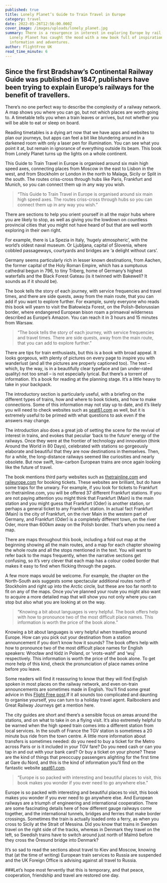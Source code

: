 ```yaml
---
published: true
title: Lonely Planet’s Guide to Train Travel in Europe
category: travel
date: 2022-05-26T12:56:00.000Z
cover_image: /images/uploads/lonely_planet.jpg
summary: There is a resurgence in interest in exploring Europe by rail, and
  Lonely Planet has caught the mood with a new book full of inspiration,
  information and adventures.
author: FlightFree UK
read_time_minute: 6
---
```

## Since the first Bradshaw’s Continental Railway Guide was published in 1847, publishers have been trying to explain Europe’s railways for the benefit of travellers.

There’s no one perfect way to describe the complexity of a railway network. A map shows you where you can go, but not which places are worth going to. A timetable tells you when a train leaves or arrives, but not whether you will be able to eat or sleep on board.

Reading timetables is a dying art now that we have apps and websites to plan our journeys, but apps can feel a bit like blundering around in a darkened room with only a laser pen for illumination. You can see what you point it at, but remain in ignorance of everything outside its beam. This book from Lonely Planet turns up the lights on a whole continent.

This Guide to Train Travel in Europe is organised around six main high speed axes, connecting places from Moscow in the east to Lisbon in the west, and from Stockholm or London in the north to Malaga, Sicily or Split in the south. The routes criss-cross through hubs like Paris, Frankfurt and Munich, so you can connect them up in any way you wish.

> “This Guide to Train Travel in Europe is organised around six main high speed axes. The routes criss-cross through hubs so you can connect them up in any way you wish.”

There are sections to help you orient yourself in all the major hubs where you are likely to stop, as well as giving you the lowdown on countless provincial cities that you might not have heard of but that are well worth exploring in their own right.

For example, there is La Spezia in Italy, ‘hugely atmospheric’, with the world’s oldest naval museum. Or Ljubljana, capital of Slovenia, where cobbled passageways, courtyards and bridges are ‘a delight without cars’.

Germany seems particularly rich in lesser known destinations, from Aachen, the former capital of the Holy Roman Empire, which has a sumptuous cathedral begun in 796, to tiny Triberg, home of Germany’s highest waterfalls and the Black Forest Gateau (is it twinned with Bakewell? It sounds as if it should be).

The book tells the story of each journey, with service frequencies and travel times, and there are side quests, away from the main route, that you can add if you want to explore further. For example, surely everyone who reads this book will yearn to visit the Białowieża Forest, on the Polish-Belorussian border, where endangered European bison roam a primaeval wilderness described as Europe’s Amazon. You can reach it in 3 hours and 15 minutes from Warsaw.

> “The book tells the story of each journey, with service frequencies and travel times. There are side quests, away from the main route, that you can add to explore further.”

There are tips for train enthusiasts, but this is a book with broad appeal. It looks gorgeous, with plenty of pictures on every page to inspire you with wanderlust (and all the pictures are properly captioned too). The text  – which, by the way, is in a beautifully clear typeface and (an under-rated quality) not too small – is not especially lyrical. But there’s a torrent of information. It’s a book for reading at the planning stage. It’s a little heavy to take in your backpack.

The introductory section is particularly useful, with a briefing on the different types of trains, how and where to book tickets, and how to make connections. Some of this information may not stay up to date, and it’s likely you will need to check websites such as [seat61.com](https://www.seat61.com/index-mobile.htm) as well, but it is extremely useful to be primed with what questions to ask even if the answers may change.

The introduction also does a great job of setting the scene for the revival of interest in trains, and evokes that peculiar ‘back to the future’ energy of the railways. Once they were at the frontier of technology and innovation (think Around the World in 80 Days), celebrated with stations so gorgeously elaborate and beautiful that they are now destinations in themselves. Then, for a while, the long-distance railways seemed like curiosities and nearly obsolete. But now swift, low-carbon European trains are once again looking like the future of travel.

The book mentions third party websites such as [thetrainline.com](https://www.thetrainline.com) and [raileurope.com](https://www.raileurope.com/en) for booking tickets. These websites are brilliant, but do have some traps for the unwary. For example, if you look for tickets to Frankfurt on thetrainline.com, you will be offered 37 different Frankfurt stations. If you are not paying attention you might think that Frankfurt (Main) is the main station and you might guess that Frankfurt (Oder) is another station, or perhaps a general ticket to any Frankfurt station. In actual fact Frankfurt (Main) is the city of Frankfurt, on the river Main in the western part of Germany, and Frankfurt (Oder) is a completely different town, on the river Oder, more than 600km away on the Polish border. That’s when you need a map.

There are maps throughout this book, including a fold out map at the beginning showing all the main routes, and a map for each chapter showing the whole route and all the stops mentioned in the text. You will want to refer back to the maps frequently, when the narrative sections get confusing, so it’s very clever that each map has a colour coded border that makes it easy to find when flicking through the pages.

A few more maps would be welcome. For example, the chapter on the North-South axis suggests some spectacular additional routes north of Stockholm and right up into the Arctic circle, but these are too far north to fit on any of the maps. Once you’ve planned your route you might also want to acquire a more detailed map that will show you not only where you can stop but also what you are looking at on the way.

> “Knowing a bit about languages is very helpful. The book offers help with how to pronounce two of the most difficult place names. This information is worth the price of the book alone.”

Knowing a bit about languages is very helpful when travelling around Europe. How can you pick out your destination from a station announcement if you don’t know how it sounds? The book offers help with how to pronounce two of the most difficult place names for English speakers: Wrocław and łódź in Poland, or ‘vrots-wahf’ and ‘wuj’ respectively. This information is worth the price of the book alone. To get more help of this kind, check the pronunciation of place names online before you leave.

Some readers will find it reassuring to know that they will find English spoken in most places on the railway network, and even on-train announcements are sometimes made in English. You’ll find some great advice in this [Flight Free post](https://flightfree.co.uk/post/travel-tips-for-train-first-timers/).If it all sounds too complicated and daunting to organise yourself, you can turn to a holiday travel agent.  Railbookers and Great Railway Journeys get a mention here.

The city guides are short and there’s a sensible focus on areas around the stations, and on what to take in on a flying visit. It’s also extremely helpful to be warned when the high speed train comes into a different station from local services. In the south of France the TGV station is sometimes a 20 minute bus ride from the town centre. A little more information about transfers is sometimes needed: do you need to buy a ticket for the Metro across Paris or is it included in your TGV fare? Do you need cash or can you tap in and out with your bank card? Or buy a ticket on your phone? These are the kind of things that preoccupy passengers alighting for the first time at Gare du Nord, and this is the kind of information you’ll find on the fantastic website [seat61.com](https://www.seat61.com/index-mobile.htm).

> “Europe is so packed with interesting and beautiful places to visit, this book makes you wonder if you ever need to go anywhere else.”

Europe is so packed with interesting and beautiful places to visit, this book makes you wonder if you ever need to go anywhere else. And European railways are a triumph of engineering and international cooperation. There are some fascinating details here of how different gauge railways come together, and the international tunnels, bridges and ferries that make border crossings. Sometimes the train is actually loaded onto a ferry, as when you cross to Sicily at the Strait of Messina. Did you know that trains in Sweden travel on the right side of the tracks, whereas in Denmark they travel on the left, so Swedish trains have to switch around just north of Malmö before they cross the Öresund bridge into Denmark?  

It’s so sad to read the sections about travel to Kiev and Moscow, knowing that (at the time of writing) European train services to Russia are suspended and the UK Foreign Office is advising against all travel to Russia.  

###Let’s hope most fervently that this is temporary, and that peace, cooperation, friendship and travel are restored one day.